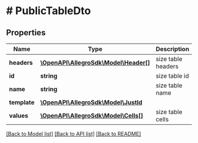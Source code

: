 # # PublicTableDto

## Properties

Name | Type | Description | Notes
------------ | ------------- | ------------- | -------------
**headers** | [**\OpenAPI\AllegroSdk\Model\Header[]**](Header.md) | size table headers |
**id** | **string** | size table id | [optional]
**name** | **string** | size table name |
**template** | [**\OpenAPI\AllegroSdk\Model\JustId**](JustId.md) |  | [optional]
**values** | [**\OpenAPI\AllegroSdk\Model\Cells[]**](Cells.md) | size table cells |

[[Back to Model list]](../../README.md#models) [[Back to API list]](../../README.md#endpoints) [[Back to README]](../../README.md)
